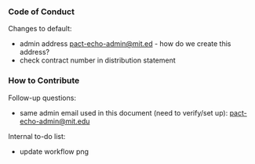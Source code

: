 ### Code of Conduct

Changes to default: 
- admin address pact-echo-admin@mit.ed - how do we create this address?
- check contract number in distribution statement

### How to Contribute

Follow-up questions:
- same admin email used in this document (need to verify/set up): pact-echo-admin@mit.edu

Internal to-do list:
- update workflow png

